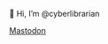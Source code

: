 👋 Hi, I’m @cyberlibrarian

<a rel="me" href="https://infosec.exchange/@cyberlibrarian">Mastodon</a>
